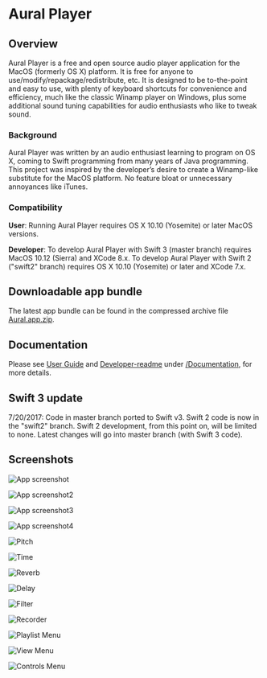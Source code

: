 # Aural Player

## Overview

Aural Player is a free and open source audio player application for the MacOS (formerly OS X) platform. It is free for anyone to use/modify/repackage/redistribute, etc. It is designed to be to-the-point and easy to use, with plenty of keyboard shortcuts for convenience and efficiency, much like the classic Winamp player on Windows, plus some additional sound tuning capabilities for audio enthusiasts who like to tweak sound.

### Background

Aural Player was written by an audio enthusiast learning to program on OS X, coming to Swift programming from many years of Java programming. This project was inspired by the developer’s desire to create a Winamp-like substitute for the MacOS platform. No feature bloat or unnecessary annoyances like iTunes.

### Compatibility

**User**: Running Aural Player requires OS X 10.10 (Yosemite) or later MacOS versions.

**Developer**: To develop Aural Player with Swift 3 (master branch) requires MacOS 10.12 (Sierra) and XCode 8.x. To develop Aural Player with Swift 2 ("swift2" branch) requires OS X 10.10 (Yosemite) or later and XCode 7.x.

## Downloadable app bundle

The latest app bundle can be found in the compressed archive file [Aural.app.zip](https://github.com/maculateConception/aural-player/blob/master/Aural.app.zip?raw=true).

## Documentation

Please see [User Guide](https://github.com/maculateConception/aural-player/blob/master/Documentation/UserGuide.rtf?raw=true) and [Developer-readme](https://github.com/maculateConception/aural-player/blob/master/Documentation/Developer-readme.rtf?raw=true) under [/Documentation](/Documentation), for more details.

## Swift 3 update

7/20/2017: Code in master branch ported to Swift v3. Swift 2 code is now in the "swift2" branch. Swift 2 development, from this point on, will be limited to none. Latest changes will go into master branch (with Swift 3 code).

## Screenshots

![App screenshot](/Documentation/UserGuideWithPictures.rtfd/Aural.png?raw=true "App screenshot")

![App screenshot2](/Documentation/UserGuideWithPictures.rtfd/Aural-playlistOnly.png?raw=true "App screenshot2")

![App screenshot3](/Documentation/UserGuideWithPictures.rtfd/Aural-effectsOnly.png?raw=true "App screenshot3")

![App screenshot4](/Documentation/UserGuideWithPictures.rtfd/Aural-compact.png?raw=true "App screenshot4")

![Pitch](/Documentation/UserGuideWithPictures.rtfd/Pitch.png?raw=true "Pitch Shift")

![Time](/Documentation/UserGuideWithPictures.rtfd/Time.png?raw=true "Time Stretch")

![Reverb](/Documentation/UserGuideWithPictures.rtfd/Reverb.png?raw=true "Reverb")

![Delay](/Documentation/UserGuideWithPictures.rtfd/Delay.png?raw=true "Delay")

![Filter](/Documentation/UserGuideWithPictures.rtfd/Filter.png?raw=true "Filter")

![Recorder](/Documentation/UserGuideWithPictures.rtfd/Recorder.png?raw=true "Recorder")

![Playlist Menu](/Documentation/UserGuideWithPictures.rtfd/PlaylistMenu.png?raw=true "Playlist Menu")

![View Menu](/Documentation/UserGuideWithPictures.rtfd/ViewMenu.png?raw=true "View Menu")

![Controls Menu](/Documentation/UserGuideWithPictures.rtfd/ControlsMenu.png?raw=true "Controls Menu")
